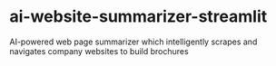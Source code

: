 # ai-website-summarizer-streamlit
AI-powered web page summarizer which intelligently scrapes and navigates company websites to build brochures
